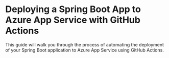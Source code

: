 # Deploying a Spring Boot App to Azure App Service with GitHub Actions

This guide will walk you through the process of automating the deployment of your Spring Boot application to Azure App Service using GitHub Actions. 
